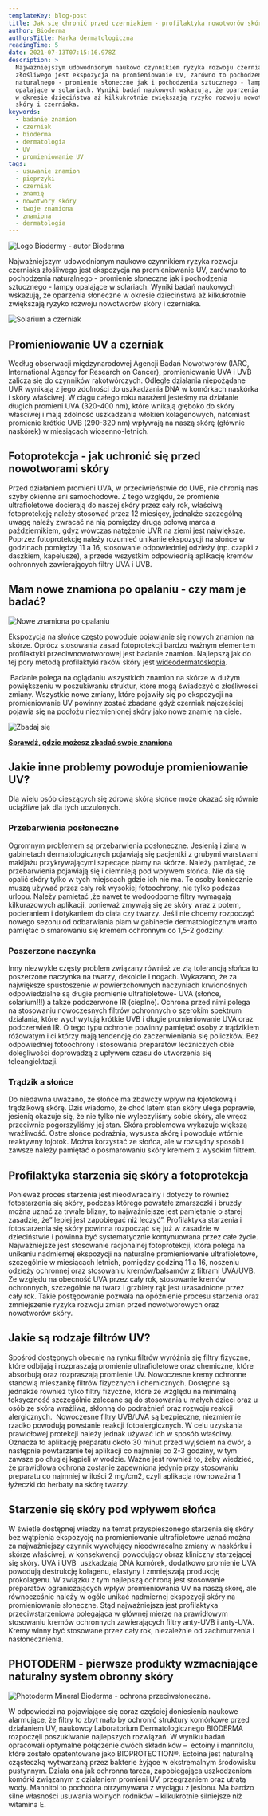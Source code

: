 ```yaml
---
templateKey: blog-post
title: Jak się chronić przed czerniakiem - profilaktyka nowotworów skóry
author: Bioderma
authorsTitle: Marka dermatologiczna
readingTime: 5
date: 2021-07-13T07:15:16.978Z
description: >
  Najważniejszym udowodnionym naukowo czynnikiem ryzyka rozwoju czerniaka
  złośliwego jest ekspozycja na promieniowanie UV, zarówno to pochodzenia
  naturalnego - promienie słoneczne jak i pochodzenia sztucznego - lampy
  opalające w solariach. Wyniki badań naukowych wskazują, że oparzenia słoneczne
  w okresie dzieciństwa aż kilkukrotnie zwiększają ryzyko rozwoju nowotworów
  skóry i czerniaka.
keywords:
  - badanie znamion
  - czerniak
  - bioderma
  - dermatologia
  - UV
  - promieniowanie UV
tags:
  - usuwanie znamion
  - pieprzyki
  - czerniak
  - znamię
  - nowotwory skóry
  - twoje znamiona
  - znamiona
  - dermatologia
---
```

![Logo Biodermy - autor Bioderma](img/image4-1-.jpeg "Logo Biodermy - autor Bioderma")

Najważniejszym udowodnionym naukowo czynnikiem ryzyka rozwoju czerniaka złośliwego jest ekspozycja na promieniowanie UV, zarówno to pochodzenia naturalnego - promienie słoneczne jak i pochodzenia sztucznego - lampy opalające w solariach. Wyniki badań naukowych wskazują, że oparzenia słoneczne w okresie dzieciństwa aż kilkukrotnie zwiększają ryzyko rozwoju nowotworów skóry i czerniaka. 

![Solarium a czerniak](img/solarium-szkodliwe.png "Solarium a czerniak")

## Promieniowanie UV a czerniak

Według obserwacji międzynarodowej Agencji Badań Nowotworów (IARC, International Agency for Research on Cancer), promieniowanie UVA i UVB zalicza się do czynników rakotwórczych. Odległe działania niepożądane UVR wynikają z jego zdolności do uszkadzania DNA w komórkach naskórka i skóry właściwej. W ciągu całego roku narażeni jesteśmy na działanie długich promieni UVA (320-400 nm), które wnikają głęboko do skóry właściwej i mają zdolność uszkadzania włókien kolagenowych, natomiast promienie krótkie UVB (290-320 nm) wpływają na naszą skórę (głównie naskórek) w miesiącach wiosenno-letnich. 

<More link="\\\[Jakie są objawy czerniaka złośliwego?](https://twojeznamiona.pl/blog/typowe-objawy-czerniaka-zlosliwego)" text="Jakie są objawy czerniaka złośliwego" cta="Sprawdź" />

## Fotoprotekcja - jak uchronić się przed nowotworami skóry

Przed działaniem promieni UVA, w przeciwieństwie do UVB, nie chronią nas szyby okienne ani samochodowe. Z tego względu, że promienie ultrafioletowe docierają do naszej skóry przez cały rok, właściwą fotoprotekcję należy stosować przez 12 miesięcy, jednakże szczególną uwagę należy zwracać na nią pomiędzy drugą połową marca a październikiem, gdyż wówczas natężenie UVR na ziemi jest największe. Poprzez fotoprotekcję należy rozumieć unikanie ekspozycji na słońce w godzinach pomiędzy 11 a 16, stosowanie odpowiedniej odzieży (np. czapki z daszkiem, kapelusze), a przede wszystkim odpowiednią aplikację kremów ochronnych zawierających filtry UVA i UVB.

## Mam nowe znamiona po opalaniu - czy mam je badać?

![Nowe znamiona po opalaniu](img/zrzut-ekranu-2021-07-10-o-01.44.57.png "Nowe znamiona po opalaniu")

Ekspozycja na słońce często powoduje pojawianie się nowych znamion na skórze. Oprócz stosowania zasad fotoprotekcji bardzo ważnym elementem profilaktyki przeciwnowotworowej jest badanie znamion. Najlepszą jak do tej pory metodą profilaktyki raków skóry jest [wideodermatoskopia](https://twojeznamiona.pl/wideodermatoskopia-komputerowe-badanie-znamion). 

 Badanie polega na oglądaniu wszystkich znamion na skórze w dużym powiększeniu w poszukiwaniu struktur, które mogą świadczyć o złośliwości zmiany. Wszystkie nowe zmiany, które pojawiły się po ekspozycji na promieniowanie UV powinny zostać zbadane gdyż czerniak najczęściej pojawia się na podłożu niezmienionej skóry jako nowe znamię na ciele. 

![Zbadaj się](img/zrzut-ekranu-2021-07-10-o-01.48.04.png)

**[Sprawdź, gdzie możesz zbadać swoje znamiona](https://twojeznamiona.pl/kontakt)**

## Jakie inne problemy powoduje promieniowanie UV?

Dla wielu osób cieszących się zdrową skórą słońce może okazać się równie uciążliwe jak dla tych uczulonych. 

### Przebarwienia posłoneczne

Ogromnym problemem są przebarwienia posłoneczne. Jesienią i zimą w gabinetach dermatologicznych pojawiają się pacjentki z grubymi warstwami makijażu przykrywającymi szpecące plamy na skórze. Należy pamiętać, że przebarwienia pojawiają się i ciemnieją pod wpływem słońca. Nie da się opalić skóry tylko w tych miejscach gdzie ich nie ma. Te osoby koniecznie muszą używać przez cały rok wysokiej fotoochrony, nie tylko podczas urlopu. Należy pamiętać ,że nawet te wodoodporne filtry wymagają kilkurazowych aplikacji, ponieważ zmywają się ze skóry wraz z potem, pocieraniem i dotykaniem do ciała czy twarzy. Jeśli nie chcemy rozpocząć nowego sezonu od odbarwiania plam w gabinecie dermatologicznym warto pamiętać o smarowaniu się kremem ochronnym co 1,5-2 godziny. 

### Poszerzone naczynka

Inny niezwykle częsty problem związany również ze złą tolerancją słońca to poszerzone naczynka na twarzy, dekolcie i nogach. Wykazano, że za największe spustoszenie w powierzchownych naczyniach krwionośnych odpowiedzialne są długie promienie ultrafioletowe- UVA (słońce, solarium!!!) a także podczerwone IR (cieplne). Ochrona przed nimi polega na stosowaniu nowoczesnych filtrów ochronnych o szerokim spektrum działania, które wychwytują krótkie UVB i długie promieniowanie UVA oraz podczerwień IR. O tego typu ochronie powinny pamiętać osoby z trądzikiem różowatym i ci którzy mają tendencję do zaczerwieniania się policzków. Bez odpowiedniej fotoochrony i stosowania preparatów leczniczych obie dolegliwości doprowadzą z upływem czasu do utworzenia się teleangiektazji. 

### Trądzik a słońce

Do niedawna uważano, że słońce ma zbawczy wpływ na łojotokową i trądzikową skórę. Dziś wiadomo, że choć latem stan skóry ulega poprawie, jesienią okazuje się, że nie tylko nie wyleczyliśmy sobie skóry, ale wręcz przeciwnie pogorszyliśmy jej stan. Skóra problemowa wykazuje większą wrażliwość. Ostre słońce podrażnia, wysusza skórę i powoduje wtórnie reaktywny łojotok. Można korzystać ze słońca, ale w rozsądny sposób i zawsze należy pamiętać o posmarowaniu skóry kremem z wysokim filtrem. 

## Profilaktyka starzenia się skóry a fotoprotekcja

Ponieważ proces starzenia jest nieodwracalny i dotyczy to również fotostarzenia się skóry, podczas którego powstałe zmarszczki i bruzdy można uznać za trwałe blizny, to najważniejsze jest pamiętanie o starej zasadzie, że” lepiej jest zapobiegać niż leczyć”. Profilaktyka starzenia i fotostarzenia się skóry powinna rozpocząć się już w zasadzie w dzieciństwie i powinna być systematycznie kontynuowana przez całe życie. Najważniejsze jest stosowanie racjonalnej fotoprotekcji, która polega na unikaniu nadmiernej ekspozycji na naturalne promieniowanie ultrafioletowe, szczególnie w miesiącach letnich, pomiędzy godziną 11 a 16, noszeniu odzieży ochronnej oraz stosowaniu kremów/balsamów z filtrami UVA/UVB. Ze względu na obecność UVA przez cały rok, stosowanie kremów ochronnych, szczególnie na twarz i grzbiety rąk jest uzasadnione przez cały rok. Takie postępowanie pozwala na opóźnienie procesu starzenia oraz zmniejszenie ryzyka rozwoju zmian przed nowotworowych oraz nowotworów skóry. 

## Jakie są rodzaje filtrów UV?

Spośród dostępnych obecnie na rynku filtrów wyróżnia się filtry fizyczne, które odbijają i rozpraszają promienie ultrafioletowe oraz chemiczne, które absorbują oraz rozpraszają promienie UV. Nowoczesne kremy ochronne stanowią mieszankę filtrów fizycznych i chemicznych. Dostępne są jednakże również tylko filtry fizyczne, które ze względu na minimalną toksyczność szczególnie zalecane są do stosowania u małych dzieci oraz u osób ze skóra wrażliwą, skłonną do podrażnień oraz rozwoju reakcji alergicznych.  Nowoczesne filtry UVB/UVA są bezpieczne, niezmiernie rzadko powodują powstanie reakcji fotoalergicznych. W celu uzyskania prawidłowej protekcji należy jednak używać ich w sposób właściwy. Oznacza to aplikację preparatu około 30 minut przed wyjściem na dwór, a następnie powtarzanie tej aplikacji co najmniej co 2-3 godziny, w tym zawsze po długiej kąpieli w wodzie. Ważne jest również to, żeby wiedzieć, że prawidłowa ochrona zostanie zapewniona jedynie przy stosowaniu preparatu co najmniej w ilości 2 mg/cm2, czyli aplikacja równoważna 1 łyżeczki do herbaty na skórę twarzy.

## Starzenie się skóry pod wpływem słońca

W świetle dostępnej wiedzy na temat przyspieszonego starzenia się skóry bez wątpienia ekspozycję na promieniowanie ultrafioletowe uznać można za najważniejszy czynnik wywołujący nieodwracalne zmiany w naskórku i skórze właściwej, w konsekwencji powodujący obraz kliniczny starzejącej się skóry. UVA i UVB  uszkadzają DNA komórek, dodatkowo promienie UVA powodują destrukcję kolagenu, elastyny i zmniejszają produkcję prokolagenu. W związku z tym najlepszą ochroną jest stosowanie preparatów ograniczających wpływ promieniowania UV na naszą skórę, ale równocześnie należy w ogóle unikać nadmiernej ekspozycji skóry na promieniowanie słoneczne. Stąd najważniejsza jest profilaktyka przeciwstarzeniowa polegająca w głównej mierze na prawidłowym stosowaniu kremów ochronnych zawierających filtry anty-UVB i anty-UVA. Kremy winny być stosowane przez cały rok, niezależnie od zachmurzenia i nasłonecznienia.

## **PHOTODERM - pierwsze produkty wzmacniające naturalny system obronny skóry**

![Photoderm Mineral Bioderma - ochrona przeciwsłoneczna.](img/image0.jpeg "Photoderm Mineral Bioderma - ochrona przeciwsłoneczna.")

W odpowiedzi na pojawiające się coraz częściej doniesienia naukowe alarmujące, że filtry to zbyt mało by ochronić struktury komórkowe przed działaniem UV, naukowcy Laboratorium Dermatologicznego BIODERMA rozpoczęli poszukiwanie najlepszych rozwiązań. W wyniku badań opracowali optymalne połączenie dwóch składników –  ectoiny i mannitolu, które zostało opatentowane jako BIOPROTECTION®. Ectoina jest naturalną cząsteczką wytwarzaną przez bakterie żyjące w ekstremalnym środowisku pustynnym. Działa ona jak ochronna tarcza, zapobiegająca uszkodzeniom komórki związanym z działaniem promieni UV, przegrzaniem oraz utratą wody. Mannitol to pochodna otrzymywana z wyciągu z jesionu. Ma bardzo silne własności usuwania wolnych rodników – kilkukrotnie silniejsze niż witamina E.